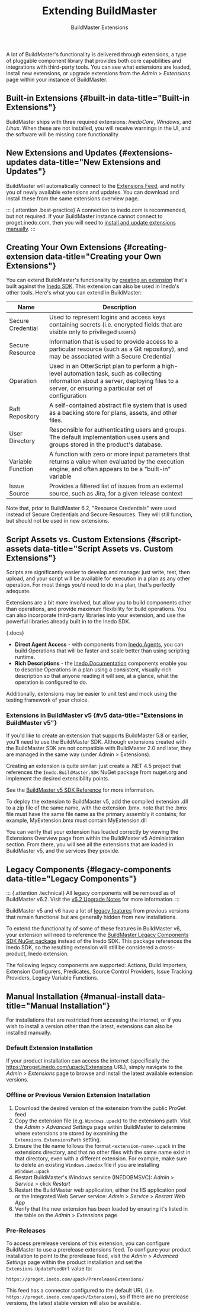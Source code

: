 ﻿---
title: Extending BuildMaster
subtitle: BuildMaster Extensions
keywords: buildmaster
sequence: 50
show-headings-in-nav: true
---

A lot of BuildMaster's functionality is delivered through extensions, a type of pluggable component library that provides both core capabilities and integrations with third-party tools. You can see what extensions are loaded, install new extensions, or upgrade extensions from the *Admin* > *Extensions* page within your instance of BuildMaster.  

## Built-in Extensions {#built-in data-title="Built-in Extensions"}

BuildMaster ships with three required extensions: *InedoCore*, *Windows*, and *Linux*. When these are not installed, you will receive warnings in the UI, and the software will be missing core functionality.

## New Extensions and Updates {#extensions-updates data-title="New Extensions and Updates"}

BuildMaster will automatically connect to the [Extensions Feed](https://proget.inedo.com/feeds/Extensions), and notify you of newly available extensions and updates. You can download and install these from the same extensions overview page.

::: {.attention .best-practice}
A connection to inedo.com is recommended, but not required. If your BuildMaster instance cannot connect to proget.inedo.com, then you will need to [install and update extensions manually](#manual-install).
:::

## Creating Your Own Extensions {#creating-extension data-title="Creating your Own Extensions"}

You can extend BuildMaster's functionality by [creating an extension](/docs/various/inedo-sdk/creating) that's built against the [Inedo SDK](/docs/various/inedo-sdk/the-sdk). This extension can also be used in Inedo's other tools. Here's what you can extend in BuildMaster:

| Name | Description |
| ---- | ----------- |
| Secure Credential | Used to represent logins and access keys containing secrets (i.e. encrypted fields that are visible only to privileged users) |
| Secure Resource | Information that is used to provide access to a particular resource (such as a Git repository), and may be associated with a Secure Credential |
| Operation | Used in an OtterScript plan to perform a high-level automation task, such as collecting information about a server, deploying files to a server, or ensuring a particular set of configuration |
| Raft Repository | A self-contained abstract file system that is used as a backing store for plans, assets, and other files. |
| User Directory | Responsible for authenticating users and groups. The default implementation uses users and groups stored in the product's database. |
| Variable Function | A function with zero or more input parameters that returns a value when evaluated by the execution engine, and often appears to be a "built-in" variable |
| Issue Source | Provides a filtered list of issues from an external source, such as Jira, for a given release context |

Note that, prior to BuildMaster 6.2, "Resource Credentials" were used instead of Secure Credentials and Secure Resources. They will still function, but should not be used in new extensions.

## Script Assets vs. Custom Extensions {#script-assets data-title="Script Assets vs. Custom Extensions"}

Scripts are significantly easier to develop and manage: just write, test, then upload, and your script will be available for execution in a plan as any other operation. For most things you'd need to do in a plan, that's perfectly adequate.

Extensions are a bit more involved, but allow you to build components other than operations, and provide maximum flexibility for build operations. You can also incorporate third-party libraries into your extension, and use the powerful libraries already built in to the Inedo SDK.

{.docs}
 - **Direct Agent Access** - with components from [Inedo.Agents](/sdk/inedosdk/Inedo.Agents), you can build Operations that will be faster and scale better than using scripting runtime.
 - **Rich Descriptions** - the [Inedo.Documentation](/sdk/inedosdk/Inedo.Documentation) components enable you to describe Operations in a plan using a consistent, visually-rich description so that anyone reading it will see, at a glance, what the operation is configured to do.

Additionally, extensions may be easier to unit test and mock using the testing framework of your choice.

### Extensions in BuildMaster v5 {#v5 data-title="Extensions in BuildMaster v5"}

If you'd like to create an extension that supports BuildMaster 5.8 or earlier, you'll need to use the BuildMaster SDK. Although extensions created with the BuildMaster SDK are not compatible with BuildMaster 2.0 and later, they are managed in the same way (under Admin > Extensions).

Creating an extension is quite similar: just create a .NET 4.5 project that references the `Inedo.BuildMaster.SDK` NuGet package from nuget.org and implement the desired extensibility points.

See the [BuildMaster v5 SDK Reference](https://inedo.com/support/sdk-reference/buildmaster/) for more information.

To deploy the extension to BuildMaster v5, add the compiled extension .dll to a zip file of the same name, with the extension .bmx. note that the .bmx file must have the same file name as the primary assembly it contains; for example, MyExtension.bmx must contain MyExtension.dll

You can verify that your extension has loaded correctly by viewing the Extensions Overview page from within the BuildMaster v5 Administration section. From there, you will see all the extensions that are loaded in BuildMaster v5, and the services they provide.

## Legacy Components {#legacy-components data-title="Legacy Components"}

::: {.attention .technical}
All legacy components will be removed as of BuildMaster v6.2. Visit the [v6.2 Upgrade Notes](https://inedo.com/support/kb/1766/buildmaster-6-2-upgrade-notes) for more information.
:::

BuildMaster v5 and v6 have a lot of [legacy features](https://inedo.com/support/kb/1144/buildmaster-legacy-features) from previous versions that remain functional but are generally hidden from new installations.

To extend the functionality of some of these features in BuildMaster v6, your extension will need to reference the [BuildMaster Legacy Components SDK NuGet package](https://www.nuget.org/packages/Inedo.BuildMaster.SDK/) instead of the Inedo SDK. This package references the Inedo SDK, so the resulting extension will still be considered a cross-product, Inedo extension.

The following legacy components are supported: Actions, Build Importers, Extension Configurers, Predicates, Source Control Providers, Issue Tracking Providers, Legacy Variable Functions.

## Manual Installation {#manual-install data-title="Manual Installation"}

For installations that are restricted from accessing the internet, or if you wish to install a version other than the latest, extensions can also be installed manually.

### Default Extension Installation

If your product installation can access the internet (specifically the https://proget.inedo.com/upack/Extensions URL), simply navigate to the *Admin* > *Extensions* page to browse and install the latest available extension versions.

### Offline or Previous Version Extension Installation

1. Download the desired version of the extension from the public ProGet feed
2. Copy the extension file (e.g. `Windows.upack`) to the extensions path. Visit the *Admin* > *Advanced Settings* page within BuildMaster to determine where extensions are stored by examining the `Extensions.ExtensionsPath` setting.
3. Ensure the file name follows the format `<extension-name>.upack` in the extensions directory, and that no other files with the same name exist in that directory, even with a different extension. For example, make sure to delete an existing `Windows.inedox` file if you are installing `Windows.upack`
4. Restart BuildMaster's Windows service (INEDOBMSVC): *Admin* > *Service* > click *Restart*
5. Restart the BuildMaster web application, either the IIS application pool or the Integrated Web Server service: *Admin* > *Service* > *Restart Web App*
6. Verify that the new extension has been loaded by ensuring it's listed in the table on the *Admin* > *Extensions* page

### Pre-Releases

To access prerelease versions of this extension, you can configure BuildMaster to use a prerelease extensions feed. To configure your product installation to point to the prerelease feed, visit the *Admin* > *Advanced Settings* page within the product installation and set the `Extensions.UpdateFeedUrl` value to:

```
https://proget.inedo.com/upack/PrereleaseExtensions/
```

This feed has a connector configured to the default URL (i.e. `https://proget.inedo.com/upack/Extensions`), so if there are no prerelease versions, the latest stable version will also be available.
